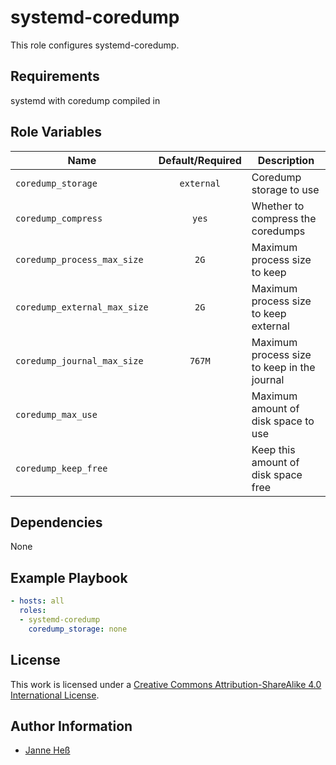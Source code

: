 # systemd-coredump

This role configures systemd-coredump.

## Requirements

systemd with coredump compiled in

## Role Variables

| Name                         | Default/Required | Description                                 |
|------------------------------|:----------------:|---------------------------------------------|
| `coredump_storage`           | `external`       | Coredump storage to use                     |
| `coredump_compress`          | `yes`            | Whether to compress the coredumps           |
| `coredump_process_max_size`  | `2G`             | Maximum process size to keep                |
| `coredump_external_max_size` | `2G`             | Maximum process size to keep external       |
| `coredump_journal_max_size`  | `767M`           | Maximum process size to keep in the journal |
| `coredump_max_use`           |                  | Maximum amount of disk space to use         |
| `coredump_keep_free`         |                  | Keep this amount of disk space free         |

## Dependencies

None

## Example Playbook

```yml
- hosts: all
  roles:
  - systemd-coredump
    coredump_storage: none
```

## License

This work is licensed under a [Creative Commons Attribution-ShareAlike 4.0 International License](http://creativecommons.org/licenses/by-sa/4.0/).

## Author Information

- [Janne Heß](https://github.com/dasJ)
